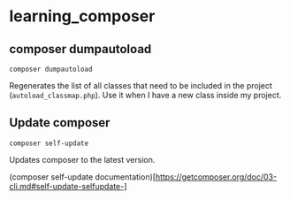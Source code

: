 # learning_composer

## composer dumpautoload

``` composer dumpautoload ```

Regenerates the list of all classes that need to be included in the project (`autoload_classmap.php`). Use it when I have a new class inside my project.


## Update composer

``` composer self-update ```

Updates composer to the latest version.

(composer self-update documentation)[https://getcomposer.org/doc/03-cli.md#self-update-selfupdate-]
